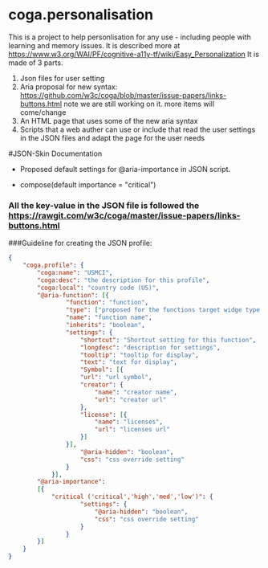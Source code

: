 # coga.personalisation
This is a project to help personlisation for any use - including people with learning and memory issues. It is described more at
https://www.w3.org/WAI/PF/cognitive-a11y-tf/wiki/Easy_Personalization
It is made of 3 parts.
1. Json files for user setting
2. Aria proposal for new syntax: https://github.com/w3c/coga/blob/master/issue-papers/links-buttons.html
note we are still working on it. more items will come/change
3. An HTML page that uses some of the new aria syntax
4. Scripts that a web auther can use or include that read the user settings in the JSON files and adapt the page for  the user needs 



#JSON-Skin Documentation

* Proposed default settings for @aria-importance in JSON script. 

* compose(default importance = "critical")

### All the key-value in the JSON file is followed the https://rawgit.com/w3c/coga/master/issue-papers/links-buttons.html

###Guideline for creating the JSON profile:

```json
{
    "coga.profile": {
        "coga:name": "USMCI",
        "coga:desc": "the description for this profile", 
        "coga:local": "country code (US)",
        "@aria-function": [{
                "function": "function",
                "type": ["proposed for the functions target widge type."],   
                "name": "function name",
                "inherits": "boolean",
                "settings": { 
                    "shortcut": "Shortcut setting for this function",
                    "longdesc": "description for settings",
                    "tooltip": "tooltip for display",
                    "text": "text for display",
                    "Symbol": [{
                    "url": "url symbol",
                    "creator": {
                        "name": "creator name",
                        "url": "creator url"
                    },
                    "license": [{
                        "name": "licenses",
                        "url": "licenses url"
                    }]
                }],
                    "@aria-hidden": "boolean",
                    "css": "css override setting"
                }
            }],
        "@aria-importance": 
        [{
            "critical ('critical','high','med','low')": { 
                    "settings": {
                        "@aria-hidden": "boolean",
                        "css": "css override setting"
                    }
                }
        }]
    }
}

```